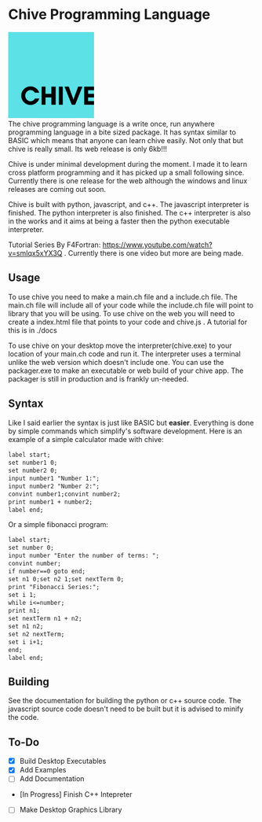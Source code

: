 # Chive Programming Language
<a href="url"><img src="./img/logo.png" height="175" width="175" ></a><br>
The chive programming language is a write once, run anywhere programming language in a bite sized package. It has syntax similar to BASIC which means that anyone can learn chive easily. Not only that but chive is really small. Its web release is only 6kb!!!

Chive is under minimal development during the moment. I made it to learn cross platform programming and it has picked up a small following since. Currently there is one release for the web although the windows and linux releases are coming out soon. 

Chive is built with python, javascript, and c++. The javascript interpreter is finished. The python interpreter is also finished. The c++ interpreter is also in the works and it aims at being a faster then the python executable interpreter.

Tutorial Series By F4Fortran: https://www.youtube.com/watch?v=smIqx5xYX3Q . Currently there is one video but more are being made. 
## Usage
To use chive you need to make a main.ch file and a include.ch file. The main.ch file will include all of your code while the include.ch file will point to library that you will be using. To use chive on the web you will need to create a index.html file that points to your code and chive.js . A tutorial for this is in ./docs

To use chive on your desktop move the interpreter(chive.exe) to your location of your main.ch code and run it. The interpreter uses a terminal unlike the web version which doesn't include one. You can use the packager.exe to make an executable or web build of your chive app. The packager is still in production and is frankly un-needed.

## Syntax
Like I said earlier the syntax is just like BASIC but **easier**. Everything is done by simple commands which simplify's software development. Here is an example of a simple calculator made with chive:

    label start;
    set number1 0;
    set number2 0;
    input number1 "Number 1:";
    input number2 "Number 2:";
    convint number1;convint number2;
    print number1 + number2;
    label end;
Or a simple fibonacci program:

    label start;
    set number 0;
    input number "Enter the number of terms: ";
    convint number;
    if number==0 goto end;
    set n1 0;set n2 1;set nextTerm 0;
    print "Fibonacci Series:";
    set i 1;
    while i<=number;
    print n1;
    set nextTerm n1 + n2;
    set n1 n2;
    set n2 nextTerm;
    set i i+1;
    end;
    label end;


## Building

See the documentation for building the python or c++ source code. The javascript source code doesn't need to be built but it is advised to minify the code.
## To-Do

 - [X] Build Desktop Executables
 - [X] Add Examples
 - [ ] Add Documentation
 - [In Progress] Finish C++ Intepreter
 - [ ] Make Desktop Graphics Library

